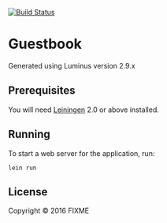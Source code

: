 [![Build Status](https://travis-ci.org/justCxx/guestbook.svg?branch=master)](https://travis-ci.org/justCxx/guestbook)

# Guestbook

Generated using Luminus version 2.9.x

## Prerequisites

You will need [Leiningen][1] 2.0 or above installed.

[1]: https://github.com/technomancy/leiningen

## Running

To start a web server for the application, run:

    lein run

## License

Copyright © 2016 FIXME
